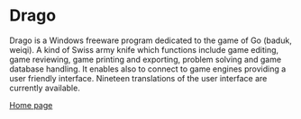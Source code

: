 # Drago

Drago is a Windows freeware program dedicated to the game of Go (baduk, weiqi). 
A kind of Swiss army knife which functions include game editing, game reviewing, 
game printing and exporting, problem solving and game database handling. 
It enables also to connect to game engines providing a user friendly interface. 
Nineteen translations of the user interface are currently available.

[Home page](http://www.godrago.net)
